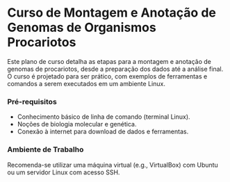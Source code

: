 # Curso de Montagem e Anotação de Genomas de Organismos Procariotos
Este plano de curso detalha as etapas para a montagem e anotação de genomas de procariotos, desde a preparação dos dados até a análise final. O curso é projetado para ser prático, com exemplos de ferramentas e comandos a serem executados em um ambiente Linux.

### Pré-requisitos
- Conhecimento básico de linha de comando (terminal Linux).
- Noções de biologia molecular e genética.
- Conexão à internet para download de dados e ferramentas.

### Ambiente de Trabalho
Recomenda-se utilizar uma máquina virtual (e.g., VirtualBox) com Ubuntu ou um servidor Linux com acesso SSH.
